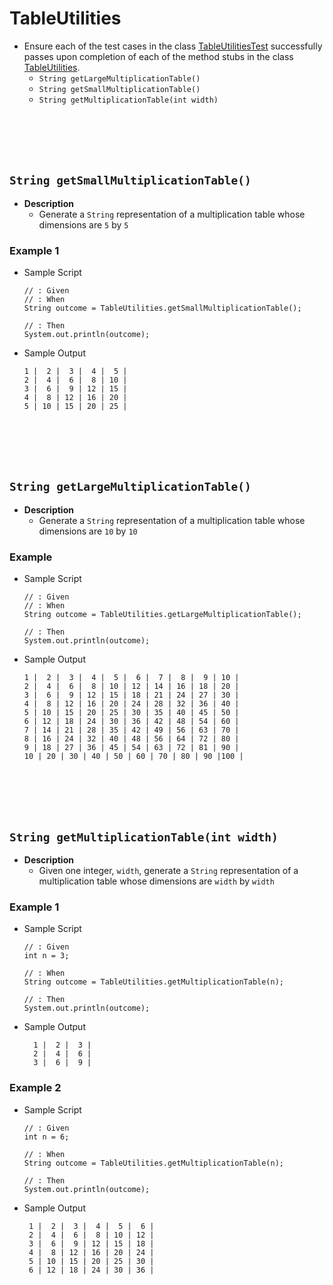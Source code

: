 # TableUtilities
* Ensure each of the test cases in the class [TableUtilitiesTest](https://github.com/Zipcoder/CR-MicroLabs-Loops-NumbersTrianglesTables/blob/master/src/test/java/io/zipcoder/microlabs/mastering_loops/TableUtilitiesTest.java) successfully passes upon completion of each of the method stubs in the class [TableUtilities](https://github.com/Zipcoder/CR-MicroLabs-Loops-NumbersTrianglesTables/blob/master/src/main/java/io/zipcoder/microlabs/mastering_loops/TableUtilities.java).
    * `String getLargeMultiplicationTable()`
    * `String getSmallMultiplicationTable()`
    * `String getMultiplicationTable(int width)`




    
    
    
    
    
    
    
    
    
    
    
    
    
    
    
    
    
    
    
    
    
    






<br><br><br><br>
## `String getSmallMultiplicationTable()`
* **Description**
    * Generate a `String` representation of a multiplication table whose dimensions are `5` by `5`
	
### Example 1
* Sample Script

    ```
    // : Given    
    // : When
    String outcome = TableUtilities.getSmallMultiplicationTable();
    
    // : Then
    System.out.println(outcome);
    ```



* Sample Output

    ```
    1 |  2 |  3 |  4 |  5 |
    2 |  4 |  6 |  8 | 10 |
    3 |  6 |  9 | 12 | 15 |
    4 |  8 | 12 | 16 | 20 |
    5 | 10 | 15 | 20 | 25 |
    ```







    
    
    
    
    
    
    
    
    
    
    
    
    
    
    
    
    
    
    
    
    
    
    
    
    
    
    
    
    
    
    
    
    
<br><br><br><br>
## `String getLargeMultiplicationTable()`
* **Description**
    * Generate a `String` representation of a multiplication table whose dimensions are `10` by `10`

	
### Example
* Sample Script

    ```
    // : Given    
    // : When
    String outcome = TableUtilities.getLargeMultiplicationTable();
    
    // : Then
    System.out.println(outcome);
    ```



* Sample Output

    ```
    1 |  2 |  3 |  4 |  5 |  6 |  7 |  8 |  9 | 10 |
    2 |  4 |  6 |  8 | 10 | 12 | 14 | 16 | 18 | 20 |
    3 |  6 |  9 | 12 | 15 | 18 | 21 | 24 | 27 | 30 |
    4 |  8 | 12 | 16 | 20 | 24 | 28 | 32 | 36 | 40 |
    5 | 10 | 15 | 20 | 25 | 30 | 35 | 40 | 45 | 50 |
    6 | 12 | 18 | 24 | 30 | 36 | 42 | 48 | 54 | 60 |
    7 | 14 | 21 | 28 | 35 | 42 | 49 | 56 | 63 | 70 |
    8 | 16 | 24 | 32 | 40 | 48 | 56 | 64 | 72 | 80 |
    9 | 18 | 27 | 36 | 45 | 54 | 63 | 72 | 81 | 90 |
   10 | 20 | 30 | 40 | 50 | 60 | 70 | 80 | 90 |100 |
    ```
    
    
    
    
    
    
    
    
    
    
    
    
    
    
    
    
    
    
    
    
    
    
    
    
    
    
    
    
    
    
    
    
    
    
    
<br><br><br><br>
## `String getMultiplicationTable(int width)`
* **Description**
    * Given one integer, `width`, generate a `String` representation of a multiplication table whose dimensions are `width` by `width`

	
### Example 1
* Sample Script

    ```
    // : Given
    int n = 3;
    
    // : When
    String outcome = TableUtilities.getMultiplicationTable(n);
    
    // : Then
    System.out.println(outcome);
    ```



* Sample Output

    ```
      1 |  2 |  3 |
      2 |  4 |  6 |
      3 |  6 |  9 |
    ```



### Example 2
* Sample Script

    ```
    // : Given
    int n = 6;
    
    // : When
    String outcome = TableUtilities.getMultiplicationTable(n);
    
    // : Then
    System.out.println(outcome);
    ```



* Sample Output

    ```
     1 |  2 |  3 |  4 |  5 |  6 |
     2 |  4 |  6 |  8 | 10 | 12 |
     3 |  6 |  9 | 12 | 15 | 18 |
     4 |  8 | 12 | 16 | 20 | 24 |
     5 | 10 | 15 | 20 | 25 | 30 |
     6 | 12 | 18 | 24 | 30 | 36 |
    ```
